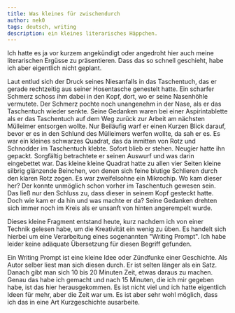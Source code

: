 ```yaml
---
title: Was kleines für zwischendurch
author: nek0
tags: deutsch, writing
description: ein kleines literarisches Häppchen.
---
```


Ich hatte es ja vor kurzem angekündigt oder angedroht hier auch meine literarischen Ergüsse zu
präsentieren. Dass das so schnell geschieht, habe ich aber eigentlich nicht geplant.

<div class="scripture with-initial">
Laut entlud sich der Druck seines Niesanfalls in das Taschentuch, das er gerade rechtzeitig aus seiner
Hosentasche genestelt hatte. Ein scharfer Schmerz schoss ihm dabei in den Kopf, dort, wo er seine
Nasenhöhle vermutete. Der Schmerz pochte noch unangenehm in der Nase, als er das Taschentuch wieder
senkte. Seine Gedanken waren bei einer Aspirintablette als er das Taschentuch auf dem Weg zurück zur
Arbeit am nächsten Mülleimer entsorgen wollte. Nur Beiläufig warf er einen Kurzen Blick darauf, bevor er
es in den Schlund des Mülleimers werfen wollte, da sah er es.  
Es war ein kleines schwarzes Quadrat, das da inmitten von Rotz und Schnodder im Taschentuch klebte.
Sofort blieb er stehen. Neugier hatte ihn gepackt.  
Sorgfältig betrachtete er seinen Auswurf und was darin eingebettet war. Das kleine kleine Quadrat hatte
zu allen vier Seiten kleine silbrig glänzende Beinchen, von denen sich feine blutige Schlieren durch den
klaren Rotz zogen. Es war zweifelsohne ein Mikrochip.  
Wo kam dieser her? Der konnte unmöglich schon vorher im Taschentuch gewesen sein. Das ließ nur den
Schluss zu, dass dieser in seinem Kopf gesteckt hatte. Doch wie kam er da hin und was machte er da?  
Seine Gedanken drehten sich immer noch im Kreis als er unsanft von hinten angerempelt wurde.
</div>

Dieses kleine Fragment entstand heute, kurz nachdem ich von einer Technik gelesen habe, um die
Kreativität ein wenig zu üben. Es handelt sich hierbei um eine Verarbeitung eines sogenannten
"Writing Prompt". Ich habe leider keine adäquate Übersetzung für diesen Begriff gefunden.

Ein Writing Prompt ist eine kleine Idee oder Zündfunke einer Geschichte. Als Autor selber liest man sich
diesen durch. Er ist selten länger als ein Satz. Danach gibt man sich 10 bis 20 Minuten Zeit,
etwas daraus zu machen. Genau das habe ich gemacht und nach 15 Minuten, die ich mir gegeben habe, ist
das hier herausgekommen. Es ist nicht viel und ich hatte eigentlich Ideen für mehr, aber die Zeit war um.
Es ist aber sehr wohl möglich, dass ich das in eine Art Kurzgeschichte ausarbeite.
